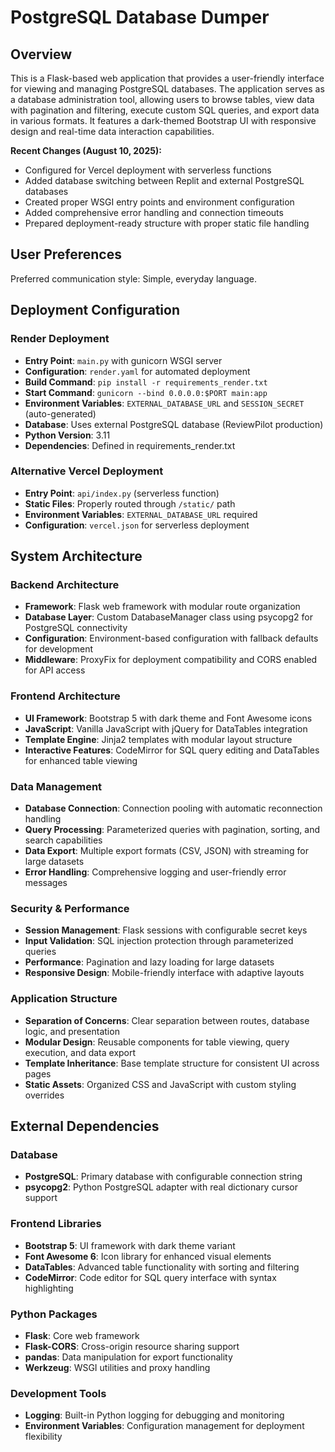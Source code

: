 # PostgreSQL Database Dumper

## Overview

This is a Flask-based web application that provides a user-friendly interface for viewing and managing PostgreSQL databases. The application serves as a database administration tool, allowing users to browse tables, view data with pagination and filtering, execute custom SQL queries, and export data in various formats. It features a dark-themed Bootstrap UI with responsive design and real-time data interaction capabilities.

**Recent Changes (August 10, 2025):**
- Configured for Vercel deployment with serverless functions
- Added database switching between Replit and external PostgreSQL databases
- Created proper WSGI entry points and environment configuration
- Added comprehensive error handling and connection timeouts
- Prepared deployment-ready structure with proper static file handling

## User Preferences

Preferred communication style: Simple, everyday language.

## Deployment Configuration

### Render Deployment
- **Entry Point**: `main.py` with gunicorn WSGI server
- **Configuration**: `render.yaml` for automated deployment
- **Build Command**: `pip install -r requirements_render.txt`
- **Start Command**: `gunicorn --bind 0.0.0.0:$PORT main:app`
- **Environment Variables**: `EXTERNAL_DATABASE_URL` and `SESSION_SECRET` (auto-generated)
- **Database**: Uses external PostgreSQL database (ReviewPilot production)
- **Python Version**: 3.11
- **Dependencies**: Defined in requirements_render.txt

### Alternative Vercel Deployment
- **Entry Point**: `api/index.py` (serverless function)
- **Static Files**: Properly routed through `/static/` path
- **Environment Variables**: `EXTERNAL_DATABASE_URL` required
- **Configuration**: `vercel.json` for serverless deployment

## System Architecture

### Backend Architecture
- **Framework**: Flask web framework with modular route organization
- **Database Layer**: Custom DatabaseManager class using psycopg2 for PostgreSQL connectivity
- **Configuration**: Environment-based configuration with fallback defaults for development
- **Middleware**: ProxyFix for deployment compatibility and CORS enabled for API access

### Frontend Architecture
- **UI Framework**: Bootstrap 5 with dark theme and Font Awesome icons
- **JavaScript**: Vanilla JavaScript with jQuery for DataTables integration
- **Template Engine**: Jinja2 templates with modular layout structure
- **Interactive Features**: CodeMirror for SQL query editing and DataTables for enhanced table viewing

### Data Management
- **Database Connection**: Connection pooling with automatic reconnection handling
- **Query Processing**: Parameterized queries with pagination, sorting, and search capabilities
- **Data Export**: Multiple export formats (CSV, JSON) with streaming for large datasets
- **Error Handling**: Comprehensive logging and user-friendly error messages

### Security & Performance
- **Session Management**: Flask sessions with configurable secret keys
- **Input Validation**: SQL injection protection through parameterized queries
- **Performance**: Pagination and lazy loading for large datasets
- **Responsive Design**: Mobile-friendly interface with adaptive layouts

### Application Structure
- **Separation of Concerns**: Clear separation between routes, database logic, and presentation
- **Modular Design**: Reusable components for table viewing, query execution, and data export
- **Template Inheritance**: Base template structure for consistent UI across pages
- **Static Assets**: Organized CSS and JavaScript with custom styling overrides

## External Dependencies

### Database
- **PostgreSQL**: Primary database with configurable connection string
- **psycopg2**: Python PostgreSQL adapter with real dictionary cursor support

### Frontend Libraries
- **Bootstrap 5**: UI framework with dark theme variant
- **Font Awesome 6**: Icon library for enhanced visual elements
- **DataTables**: Advanced table functionality with sorting and filtering
- **CodeMirror**: Code editor for SQL query interface with syntax highlighting

### Python Packages
- **Flask**: Core web framework
- **Flask-CORS**: Cross-origin resource sharing support
- **pandas**: Data manipulation for export functionality
- **Werkzeug**: WSGI utilities and proxy handling

### Development Tools
- **Logging**: Built-in Python logging for debugging and monitoring
- **Environment Variables**: Configuration management for deployment flexibility